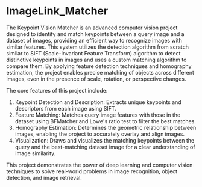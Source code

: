 # ImageLink_Matcher
The Keypoint Vision Matcher is an advanced computer vision project designed to identify and match keypoints between a query image and a dataset of images, providing an efficient way to recognize images with similar features. This system utilizes the detection algorithm from scratch similar to SIFT (Scale-Invariant Feature Transform) algorithm to detect distinctive keypoints in images and uses a custom matching algorithm to compare them. By applying feature detection techniques and homography estimation, the project enables precise matching of objects across different images, even in the presence of scale, rotation, or perspective changes.

The core features of this project include:

1. Keypoint Detection and Description: Extracts unique keypoints and descriptors from each image using SIFT.
2. Feature Matching: Matches query image features with those in the dataset using BFMatcher and Lowe's ratio test to filter the best matches.
3. Homography Estimation: Determines the geometric relationship between images, enabling the project to accurately overlay and align images.
4. Visualization: Draws and visualizes the matching keypoints between the query and the best-matching dataset image for a clear understanding of image similarity.
   
This project demonstrates the power of deep learning and computer vision techniques to solve real-world problems in image recognition, object detection, and image retrieval.
